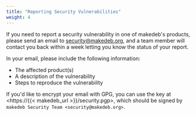 ```yaml
---
title: "Reporting Security Vulnerabilities"
weight: 4
---
```


If you need to report a security vulnerability in one of makedeb's products, please send an email to <security@makedeb.org>, and a team member will contact you back within a week letting you know the status of your report.

In your email, please include the following information:

- The affected product(s)
- A description of the vulnerability
- Steps to reproduce the vulnerability

If you'd like to encrypt your email with GPG, you can use the key at <https://{{< makedeb_url >}}/security.pgp>, which should be signed by `makedeb Security Team <security@makedeb.org>`.  

